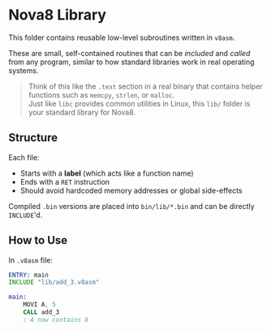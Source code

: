 # Nova8 Library

This folder contains reusable low-level subroutines written in `v8asm`.

These are small, self-contained routines that can be *included* and *called* from any program, similar to how standard libraries work in real operating systems.

> Think of this like the `.text` section in a real binary that contains helper functions such as `memcpy`, `strlen`, or `malloc`.  
> Just like `libc` provides common utilities in Linux, this `lib/` folder is your standard library for Nova8.

## Structure

Each file:
- Starts with a **label** (which acts like a function name)
- Ends with a `RET` instruction
- Should avoid hardcoded memory addresses or global side-effects

Compiled `.bin` versions are placed into `bin/lib/*.bin` and can be directly `INCLUDE`'d.

## How to Use

In `.v8asm` file:

```asm
ENTRY: main
INCLUDE "lib/add_3.v8asm"

main:
    MOVI A, 5
    CALL add_3
    ; A now contains 8
```